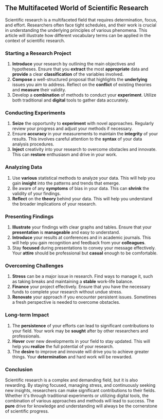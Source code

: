 ## The Multifaceted World of Scientific Research

Scientific research is a multifaceted field that requires determination, focus, and effort. Researchers often face tight schedules, and their work is crucial in understanding the underlying principles of various phenomena. This article will illustrate how different vocabulary terms can be applied in the context of scientific research.

### Starting a Research Project

1. **Introduce** your research by outlining the main objectives and hypotheses. Ensure that you **extract** the most **appropriate** data and **provide** a clear **classification** of the variables involved.
2. **Compose** a well-structured proposal that highlights the **underlying** issues you aim to address. Reflect on the **conflict** of existing theories and **measure** their validity.
3. Develop a **combination** of methods to conduct your **experiment**. Utilize both traditional and **digital** tools to gather data accurately.

### Conducting Experiments

1. **Seize** the opportunity to **experiment** with novel approaches. Regularly review your progress and adjust your methods if necessary.
2. Ensure **accuracy** in your measurements to maintain the **integrity** of your results. This involves careful attention to the **syntax** of your data analysis procedures.
3. **Inject** creativity into your research to overcome obstacles and innovate. This can **restore** enthusiasm and drive in your work.

### Analyzing Data

1. Use **various** statistical methods to analyze your data. This will help you gain **insight** into the patterns and trends that emerge.
2. Be aware of any **symptoms** of bias in your data. This can **shrink** the validity of your findings.
3. **Reflect** on the **theory** behind your data. This will help you understand the broader implications of your research.

### Presenting Findings

1. **Illustrate** your findings with clear graphs and tables. Ensure that your **presentation** is **manageable** and easy to understand.
2. **Introduce** your results at conferences and in academic journals. This will help you gain recognition and feedback from your **colleagues**.
3. Stay **focused** during presentations to convey your message effectively. Your **attire** should be professional but **casual** enough to be comfortable.

### Overcoming Challenges

1. **Stress** can be a major issue in research. Find ways to manage it, such as taking breaks and maintaining a **stable** work-life balance.
2. **Finance** your project effectively. Ensure that you have the necessary funds to complete your research without undue stress.
3. **Renovate** your approach if you encounter persistent issues. Sometimes a fresh perspective is needed to overcome obstacles.

### Long-term Impact

1. The **persistence** of your efforts can lead to significant contributions to your field. Your work may be **sought** after by other researchers and professionals.
2. **Hover** over new developments in your field to stay updated. This will help you **realize** the full potential of your research.
3. The **desire** to improve and innovate will drive you to achieve greater things. Your **determination** and hard work will be rewarded.

### Conclusion

Scientific research is a complex and demanding field, but it is also rewarding. By staying focused, managing stress, and continuously seeking new insights, researchers can make significant contributions to their fields. Whether it's through traditional experiments or utilizing digital tools, the combination of various approaches and methods will lead to success. The **pure** drive for knowledge and understanding will always be the cornerstone of scientific progress.
